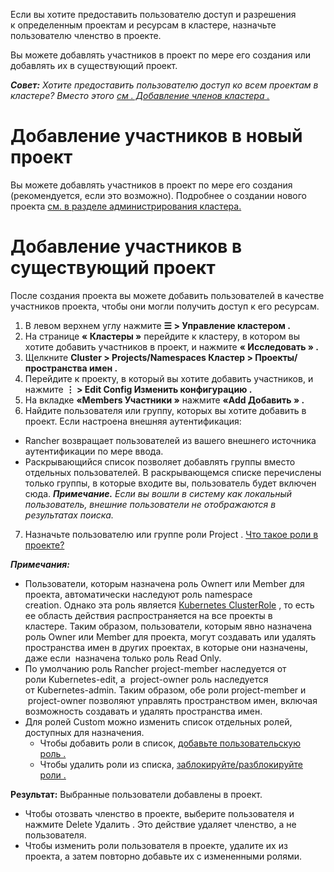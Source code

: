 Если вы хотите предоставить пользователю доступ и разрешения к определенным проектам и ресурсам в кластере, назначьте пользователю членство в проекте.

Вы можете добавлять участников в проект по мере его создания или добавлять их в существующий проект.

***Совет:** Хотите предоставить пользователю доступ ко всем проектам в кластере? Вместо этого [см . Добавление членов кластера .](https://github.com/rancher/docs/blob/master/content/rancher/v2.6/en/project-admin/project-members/%7B%7B%3Cbaseurl%3E%7D%7D/rancher/v2.6/en/admin-settings/rbac/cluster-project-roles)*

# Добавление участников в новый проект

Вы можете добавлять участников в проект по мере его создания (рекомендуется, если это возможно). Подробнее о создании нового проекта [см. в разделе администрирования кластера.](https://github.com/rancher/docs/blob/master/content/rancher/v2.6/en/project-admin/project-members/%7B%7B%3Cbaseurl%3E%7D%7D/rancher/v2.6/en/cluster-admin/projects-and-namespaces)

# Добавление участников в существующий проект
После создания проекта вы можете добавить пользователей в качестве участников проекта, чтобы они могли получить доступ к его ресурсам.
1.	В левом верхнем углу нажмите **☰ > Управление кластером .**
2.	На странице **« Кластеры »** перейдите к кластеру, в котором вы хотите добавить участников в проект, и нажмите **« Исследовать » .**
3.	Щелкните **Cluster > Projects/Namespaces Кластер > Проекты/пространства имен .**
4.	Перейдите к проекту, в который вы хотите добавить участников, и нажмите **⋮ > Edit Config Изменить конфигурацию .**
5.	На вкладке **«Members Участники »** нажмите **«Add Добавить » .**
6.	Найдите пользователя или группу, которых вы хотите добавить в проект.
Если настроена внешняя аутентификация:
-	Rancher возвращает пользователей из вашего внешнего источника аутентификации по мере ввода.
-	Раскрывающийся список позволяет добавлять группы вместо отдельных пользователей. В раскрывающемся списке перечислены только группы, в которые входите вы, пользователь будет включен сюда.
***Примечание.** Если вы вошли в систему как локальный пользователь, внешние пользователи не отображаются в результатах поиска.*
7.	Назначьте пользователю или группе роли Project .
[Что такое роли в проекте?](https://github.com/rancher/docs/blob/master/content/rancher/v2.6/en/project-admin/project-members/%7B%7B%3Cbaseurl%3E%7D%7D/rancher/v2.6/en/admin-settings/rbac/cluster-project-roles)

***Примечания:***
-	Пользователи, которым назначена роль Ownerт или Member для проекта, автоматически наследуют роль namespace creation. Однако эта роль является [Kubernetes ClusterRole](https://kubernetes.io/docs/reference/access-authn-authz/rbac/#role-and-clusterrole) , то есть ее область действия распространяется на все проекты в кластере. Таким образом, пользователи, которым явно назначена роль Owner или Member для проекта, могут создавать или удалять пространства имен в других проектах, в которые они назначены, даже если  назначена только роль Read Only.
-	По умолчанию роль Rancher project-member наследуется от роли Kubernetes-edit, а  project-owner роль наследуется от Kubernetes-admin. Таким образом, обе роли project-member и  project-owner позволяют управлять пространством имен, включая возможность создавать и удалять пространства имен.
-	Для ролей Custom можно изменить список отдельных ролей, доступных для назначения.
    +	Чтобы добавить роли в список, [добавьте пользовательскую роль .](https://github.com/rancher/docs/blob/master/content/rancher/v2.6/en/project-admin/project-members/%7B%7B%3Cbaseurl%3E%7D%7D/rancher/v2.6/en/admin-settings/rbac/default-custom-roles)
    +	Чтобы удалить роли из списка, [заблокируйте/разблокируйте роли .](https://github.com/rancher/docs/blob/master/content/rancher/v2.6/en/project-admin/project-members/%7B%7B%3Cbaseurl%3E%7D%7D/rancher/v2.6/en/admin-settings/rbac/locked-roles)

**Результат:** Выбранные пользователи добавлены в проект.
+	Чтобы отозвать членство в проекте, выберите пользователя и нажмите Delete Удалить . Это действие удаляет членство, а не пользователя.
+	Чтобы изменить роли пользователя в проекте, удалите их из проекта, а затем повторно добавьте их с измененными ролями.

